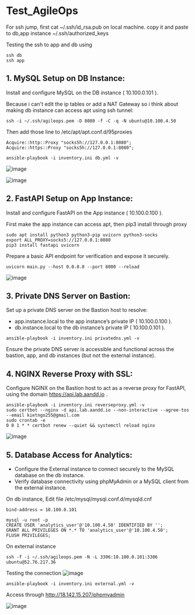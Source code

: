 # Test_AgileOps

For ssh jump, first cat ~/.ssh/id_rsa.pub on local machine. copy it and paste to db,app instance ~/.ssh/authorized_keys

Testing the ssh to app and db using
```
ssh db
ssh app
```
## 1. MySQL Setup on DB Instance:
Install and configure MySQL on the DB instance ( 10.100.0.101 ).

Because i can't edit the ip tables or add a NAT Gateway so i think about making db instance can access apt using ssh tunnel:
```
ssh -i ~/.ssh/agileops.pem -D 8080 -f -C -q -N ubuntu@10.100.4.50
```

Then add those line to /etc/apt/apt.conf.d/95proxies
```
Acquire::http::Proxy "socks5h://127.0.0.1:8080";
Acquire::https::Proxy "socks5h://127.0.0.1:8080";
```

```
ansible-playbook -i inventory.ini db.yml -v
```
![image](https://github.com/user-attachments/assets/67a8a801-0d60-4adb-bf60-f4aca5dfab0e)

![image](https://github.com/user-attachments/assets/77de97d5-2206-4848-9e70-8abcc6a8cb9f)

## 2. FastAPI Setup on App Instance:

Install and configure FastAPI on the App instance ( 10.100.0.100 ).

First make the app instance can access apt, then pip3 install through proxy
```
sudo apt install python3 python3-pip uvicorn python3-socks 
export ALL_PROXY=socks5://127.0.0.1:8080
pip3 install fastapi uvicorn
```

Prepare a basic API endpoint for verification and expose it securely.
```
uvicorn main.py --host 0.0.0.0 --port 8000 --reload
```
![image](https://github.com/user-attachments/assets/deec7158-e0e0-43ca-92a0-a49856231757)


## 3. Private DNS Server on Bastion:
Set up a private DNS server on the Bastion host to resolve:
- app.instance.local to the app instance’s private IP ( 10.100.0.100 ).
- db.instance.local to the db instance’s private IP ( 10.100.0.101 ).
```
ansible-playbook -i inventory.ini privatedns.yml -v
```

Ensure the private DNS server is accessible and functional across the bastion, app, and db instances (but not the external instance).

## 4. NGINX Reverse Proxy with SSL:

Configure NGINX on the Bastion host to act as a reverse proxy for FastAPI, using the domain https://api.lab.aandd.io .

```
ansible-playbook -i inventory.ini reverseproxy.yml -v
sudo certbot --nginx -d api.lab.aandd.io --non-interactive --agree-tos --email kietngo255@gmail.com
sudo crontab -e
0 0 1 * * certbot renew --quiet && systemctl reload nginx
```

![image](https://github.com/user-attachments/assets/072b994e-c3d7-4d63-9c4a-f7c97d8a0852)

## 5. Database Access for Analytics:
- Configure the External instance to connect securely to the MySQL database on the db instance.
- Verify database connectivity using phpMyAdmin or a MySQL client from the external instance.

On db instance, Edit file /etc/mysql/mysql.conf.d/mysqld.cnf

```
bind-address = 10.100.0.101
```

```
mysql -u root -p
CREATE USER 'analytics_user'@'10.100.4.50' IDENTIFIED BY '';
GRANT ALL PRIVILEGES ON *.* TO 'analytics_user'@'10.100.4.50';
FLUSH PRIVILEGES;
```

On external instance
```
ssh -f -i ~/.ssh/agileops.pem -N -L 3306:10.100.0.101:3306 ubuntu@52.76.217.36
```
Testing the connection
![image](https://github.com/user-attachments/assets/ae730aa1-bb71-4c7b-8c6b-1c0e84e81afa)

```
ansible-playbook -i inventory.ini external.yml -v
```
Access through http://18.142.15.207/phpmyadmin

![image](https://github.com/user-attachments/assets/243b4b8c-b2fb-41cc-80a1-5b6a8a6820ca)


